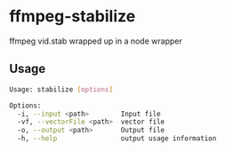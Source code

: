 # ffmpeg-stabilize

ffmpeg vid.stab wrapped up in a node wrapper

## Usage

```sh
Usage: stabilize [options]

Options:
  -i, --input <path>        Input file
  -vf, --vectorFile <path>  vector file
  -o, --output <path>       Output file
  -h, --help                output usage information
```